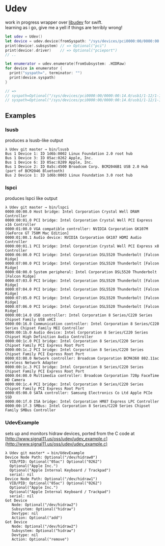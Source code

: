# Udev

work in progress wrapper over [libudev](http://www.freedesktop.org/software/systemd/man/libudev.html) for swift.   
learning as i go, give me a yell if things are terribly wrong!

```swift
let udev = Udev()
let device = udev.device(fromSyspath: "/sys/devices/pci0000:00/0000:00:01.0")
print(device!.subsystem) // => Optional("pci")
print(device!.driver)    // => Optional("pcieport")
// ..

let enumerator = udev.enumerate(fromSubsystem: .HIDRaw)
for device in enumerator {
  print("syspath=", terminator: "")
  print(device.syspath)
}

// =>
// syspath=Optional("/sys/devices/pci0000:00/0000:00:14.0/usb1/1-12/1-12:1.0/0003:05AC:0262.0001/hidraw/hidraw0")
// syspath=Optional("/sys/devices/pci0000:00/0000:00:14.0/usb1/1-12/1-12:1.1/0003:05AC:0262.0002/hidraw/hidraw1")
```

## Examples
### lsusb
produces a lsusb-like output

    λ Udev git master → bin/lsusb
    Bus 1 Device 1: ID 1d6b:0002 Linux Foundation 2.0 root hub
    Bus 1 Device 3: ID 05ac:0262 Apple, Inc.
    Bus 1 Device 6: ID 05ac:8289 Apple, Inc.
    Bus 1 Device 2: ID 0a5c:4500 Broadcom Corp. BCM2046B1 USB 2.0 Hub (part of BCM2046 Bluetooth)
    Bus 2 Device 1: ID 1d6b:0003 Linux Foundation 3.0 root hub

### lspci
produces lspci like output

    λ Udev git master → bin/lspci
    0000:00:00.0 Host bridge: Intel Corporation Crystal Well DRAM Controller
    0000:00:01.0 PCI bridge: Intel Corporation Crystal Well PCI Express x16 Controller
    0000:01:00.0 VGA compatible controller: NVIDIA Corporation GK107M [GeForce GT 750M Mac Edition]
    0000:01:00.1 Audio device: NVIDIA Corporation GK107 HDMI Audio Controller
    0000:00:01.1 PCI bridge: Intel Corporation Crystal Well PCI Express x8 Controller
    0000:06:00.0 PCI bridge: Intel Corporation DSL5520 Thunderbolt [Falcon Ridge]
    0000:07:00.0 PCI bridge: Intel Corporation DSL5520 Thunderbolt [Falcon Ridge]
    0000:08:00.0 System peripheral: Intel Corporation DSL5520 Thunderbolt [Falcon Ridge]
    0000:07:03.0 PCI bridge: Intel Corporation DSL5520 Thunderbolt [Falcon Ridge]
    0000:07:04.0 PCI bridge: Intel Corporation DSL5520 Thunderbolt [Falcon Ridge]
    0000:07:05.0 PCI bridge: Intel Corporation DSL5520 Thunderbolt [Falcon Ridge]
    0000:07:06.0 PCI bridge: Intel Corporation DSL5520 Thunderbolt [Falcon Ridge]
    0000:00:14.0 USB controller: Intel Corporation 8 Series/C220 Series Chipset Family USB xHCI
    0000:00:16.0 Communication controller: Intel Corporation 8 Series/C220 Series Chipset Family MEI Controller
    0000:00:1b.0 Audio device: Intel Corporation 8 Series/C220 Series Chipset High Definition Audio Controller
    0000:00:1c.0 PCI bridge: Intel Corporation 8 Series/C220 Series Chipset Family PCI Express Root Port
    0000:00:1c.2 PCI bridge: Intel Corporation 8 Series/C220 Series Chipset Family PCI Express Root Port
    0000:03:00.0 Network controller: Broadcom Corporation BCM4360 802.11ac Wireless Network Adapter
    0000:00:1c.3 PCI bridge: Intel Corporation 8 Series/C220 Series Chipset Family PCI Express Root Port
    0000:04:00.0 Multimedia controller: Broadcom Corporation 720p FaceTime HD Camera
    0000:00:1c.4 PCI bridge: Intel Corporation 8 Series/C220 Series Chipset Family PCI Express Root Port
    0000:05:00.0 SATA controller: Samsung Electronics Co Ltd Apple PCIe SSD
    0000:00:1f.0 ISA bridge: Intel Corporation HM87 Express LPC Controller
    0000:00:1f.3 SMBus: Intel Corporation 8 Series/C220 Series Chipset Family SMBus Controller

### UdevExample
sets up and monitors hidraw devices, ported from the C code at [http://www.signal11.us/oss/udev/udev_example.c](http://www.signal11.us/oss/udev/udev_example.c)


    λ Udev git master* → bin/UdevExample
    Device Node Path: Optional("/dev/hidraw0")
      VID/PID: Optional("05ac") Optional("0262")
      Optional("Apple Inc.")
      Optional("Apple Internal Keyboard / Trackpad")
      serial: nil
    Device Node Path: Optional("/dev/hidraw1")
      VID/PID: Optional("05ac") Optional("0262")
      Optional("Apple Inc.")
      Optional("Apple Internal Keyboard / Trackpad")
      serial: nil
    Got Device
       Node: Optional("/dev/hidraw2")
       Subsystem: Optional("hidraw")
       Devtype: nil
       Action: Optional("add")
    Got Device
       Node: Optional("/dev/hidraw2")
       Subsystem: Optional("hidraw")
       Devtype: nil
       Action: Optional("remove")
